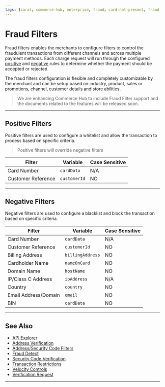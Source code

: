 ```yaml
---
tags: [carat, commerce-hub, enterprise, fraud, card-not-present, fraud-filters]
---
```



# Fraud Filters


Fraud filters enables the merchants to configure filters to control the fraudulent transactions from different channels and across multiple payment methods. Each charge request will run through the configured [positive](#positivefilters) and [negative](#negativefilters) rules to determine whether the payment should be accepted or rejected.

The fraud filters configuration is flexible and completely customizable by the merchant and can be setup based on industry, product, sales or promotions, channel, customer details and store abilities.

<!-- theme: danger -->
> We are enhancing Commerce Hub to include Fraud Filter support and the documents related to the features will be released soon.

---

## Positive Filters

Positive filters are used to configure a whitelist and allow the transaction to process based on specific criteria.

<!-- theme: info -->
> Positive filters will override negative filters

| Filter | Variable | Case Sensitive |
| ----- | ------ | ----- |
| Card Number | `cardData` | N/A |
| Customer Reference | `customerId` | NO |

---

## Negative Filters

Negative filters are used to configure a blacklist and block the transaction based on specific criteria.

| Filter | Variable | Case Sensitive |
| ----- | ------ | ----- |
| Card Number | `cardData` | N/A |
| Customer Reference | `customerId` | NO |
| Billing Address | `billingAddress` | NO |
| Cardholder Name |`nameOnCard` | NO |
| Domain Name | `hostName` | NO |
| IP/Class C Address | `ipAddress` | N/A |
| Country | `country` | NO |
| Email Address/Domain | `email` | NO |
| BIN | `cardData` | NO |

---

## See Also

- [API Explorer](../api/?type=post&path=/payments-vas/v1/accounts/verification)
- [Address Verification](?path=docs/Resources/Guides/Fraud/Address-Verification.md)
- [Address/Security Code Filters](?path=docs/Resources/Guides/Fraud/Fraud-Settings-AVS-CVV.md)
- [Fraud Detect](?path=docs/Resources/Guides/Fraud/Fraud-Detect.md)
- [Security Code Verification](?path=docs/Resources/Guides/Fraud/Security-Code.md)
- [Transaction Restrictions](?path=docs/Resources/Guides/Fraud/Fraud-Settings-Restrictions.md)
- [Velocity Controls](?path=docs/Resources/Guides/Fraud/Fraud-Settings-Velocity.md)
- [Verification Request](?path=docs/Resources/API-Documents/Payments_VAS/Verification.md)

---